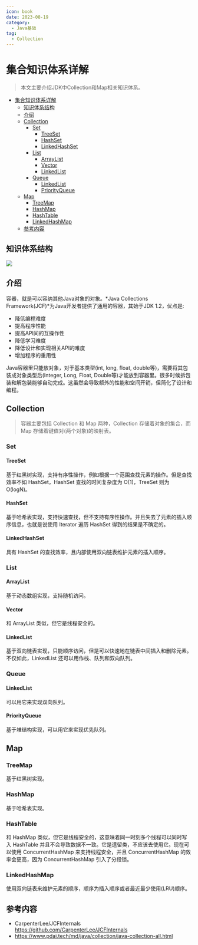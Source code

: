 ```yaml
---
icon: book
date: 2023-08-19
category:
  - Java基础
tag:
  - Collection
---
```

# 集合知识体系详解

> 本文主要介绍JDK中Collection和Map相关知识体系。

-   [集合知识体系详解](#集合知识体系详解)
    -   [知识体系结构](#%e7%9f%a5%e8%af%86%e4%bd%93%e7%b3%bb%e7%bb%93%e6%9e%84)
    -   [介绍](#%e4%bb%8b%e7%bb%8d)
    -   [Collection](#collection)
        -   [Set](#set)
            -   [TreeSet](#treeset)
            -   [HashSet](#hashset)
            -   [LinkedHashSet](#linkedhashset)
        -   [List](#list)
            -   [ArrayList](#arraylist)
            -   [Vector](#vector)
            -   [LinkedList](#linkedlist)
        -   [Queue](#queue)
            -   [LinkedList](#linkedlist-1)
            -   [PriorityQueue](#priorityqueue)
    -   [Map](#map)
        -   [TreeMap](#treemap)
        -   [HashMap](#hashmap)
        -   [HashTable](#hashtable)
        -   [LinkedHashMap](#linkedhashmap)
    -   [参考内容](#%e5%8f%82%e8%80%83%e5%86%85%e5%ae%b9)

## 知识体系结构

![](/assets/images/java/java_collections_overview.png)

## 介绍

容器，就是可以容纳其他Java对象的对象。\*Java Collections Framework(JCF)\*为Java开发者提供了通用的容器，其始于JDK 1.2，优点是:

-   降低编程难度
-   提高程序性能
-   提高API间的互操作性
-   降低学习难度
-   降低设计和实现相关API的难度
-   增加程序的重用性

Java容器里只能放对象，对于基本类型(int, long, float, double等)，需要将其包装成对象类型后(Integer, Long, Float, Double等)才能放到容器里。很多时候拆包装和解包装能够自动完成。这虽然会导致额外的性能和空间开销，但简化了设计和编程。

## Collection

> 容器主要包括 Collection 和 Map 两种，Collection 存储着对象的集合，而 Map 存储着键值对(两个对象)的映射表。

### Set

#### TreeSet

基于红黑树实现，支持有序性操作，例如根据一个范围查找元素的操作。但是查找效率不如 HashSet，HashSet 查找的时间复杂度为 O(1)，TreeSet 则为 O(logN)。

#### HashSet

基于哈希表实现，支持快速查找，但不支持有序性操作。并且失去了元素的插入顺序信息，也就是说使用 Iterator 遍历 HashSet 得到的结果是不确定的。

#### LinkedHashSet

具有 HashSet 的查找效率，且内部使用双向链表维护元素的插入顺序。

### List

#### ArrayList

基于动态数组实现，支持随机访问。

#### Vector

和 ArrayList 类似，但它是线程安全的。

#### LinkedList

基于双向链表实现，只能顺序访问，但是可以快速地在链表中间插入和删除元素。不仅如此，LinkedList 还可以用作栈、队列和双向队列。

### Queue

#### LinkedList

可以用它来实现双向队列。

#### PriorityQueue

基于堆结构实现，可以用它来实现优先队列。

## Map

### TreeMap

基于红黑树实现。

### HashMap

基于哈希表实现。

### HashTable

和 HashMap 类似，但它是线程安全的，这意味着同一时刻多个线程可以同时写入 HashTable 并且不会导致数据不一致。它是遗留类，不应该去使用它。现在可以使用 ConcurrentHashMap 来支持线程安全，并且 ConcurrentHashMap 的效率会更高，因为 ConcurrentHashMap 引入了分段锁。

### LinkedHashMap

使用双向链表来维护元素的顺序，顺序为插入顺序或者最近最少使用(LRU)顺序。

## 参考内容

-   CarpenterLee/JCFInternals https://github.com/CarpenterLee/JCFInternals
-   https://www.pdai.tech/md/java/collection/java-collection-all.html
